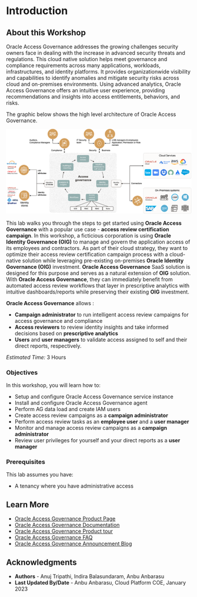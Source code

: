 # Introduction

## About this Workshop

 Oracle Access Governance addresses the growing challenges security owners face in dealing with the increase in advanced security threats and regulations. This cloud native solution helps meet governance and compliance requirements across many applications, workloads, infrastructures, and identity platforms. It provides organizationwide visibility and capabilities to identify anomalies and mitigate security risks across cloud and on-premises environments. Using advanced analytics, Oracle Access Governance offers an intuitive user experience, providing recommendations and insights into access entitlements, behaviors, and risks.

 The graphic below shows the high level architecture of Oracle Access Governance.

  ![View List of Campaigns](images/oracle-access-governance-overview.png)

This lab walks you through the steps to get started using **Oracle Access Governance** with a popular use case - **access review certification campaign**. In this workshop, a ficticious corporation is using **Oracle Identity Governance (OIG)** to manage and govern the application access of its employees and contractors. As part of their cloud strategy, they want to optimize their access review certification campaign process with a cloud-native solution while leveraging pre-existing on-premises **Oracle Identity Governance (OIG)** investment. **Oracle Access Governance** SaaS solution is designed for this purpose and serves as a natural extension of **OIG** solution. With **Oracle Access Governance**, they can immediately benefit from automated access review workflows that layer in prescriptive analytics with intuitive dashboards/reports while preserving their existing **OIG** investment. 

**Oracle Access Governance** allows : 
- **Campaign administrator** to run intelligent access review campaigns for access governance and compliance
- **Access reviewers** to review identity insights and take informed decisions based on **prescriptive analytics**
- **Users** and **user managers** to validate access assigned to self and their direct reports, respectively. 


*Estimated Time:* 3 Hours


### Objectives

In this workshop, you will learn how to:
* Setup and configure Oracle Access Governance service instance
* Install and configure Oracle Access Governance agent
* Perform AG data load and create IAM users
* Create access review campaigns as a **campaign administrator**
* Perform access review tasks as an **employee user** and a **user manager**
* Monitor and manage access review campaigns as a **campaign administrator**
* Review user privileges for yourself and your direct reports as a **user manager**

### Prerequisites
This lab assumes you have:
* A tenancy where you have administrative access


## Learn More

* [Oracle Access Governance Product Page](https://www.oracle.com/security/cloud-security/access-governance/)
* [Oracle Access Governance Documentation](https://docs.oracle.com/en/cloud/paas/access-governance/index.html)
* [Oracle Access Governance Product tour](https://www.oracle.com/webfolder/s/quicktours/paas/pt-sec-access-governance/index.html)
* [Oracle Access Governance FAQ](https://www.oracle.com/security/cloud-security/access-governance/faq/)
* [Oracle Access Governance Announcement Blog](https://blogs.oracle.com/cloudsecurity/post/intelligent-cloud-delivered-access-governance-with-prescriptive-analytics)

## Acknowledgments
* **Authors** - Anuj Tripathi, Indira Balasundaram, Anbu Anbarasu 
* **Last Updated By/Date** - Anbu Anbarasu, Cloud Platform COE, January 2023

